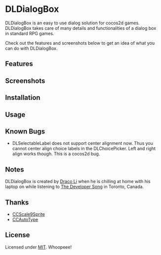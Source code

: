 # DLDialogBox

DLDialogBox is an easy to use dialog solution for cocos2d games. DLDialogBox takes care of many details and functionalities of a dialog box in standard RPG games. 

Check out the features and screenshots below to get an idea of what you can do with DLDialogBox.

## Features

## Screenshots

## Installation

## Usage

## Known Bugs
- DLSelectableLabel does not support center alignment now. Thus you cannot center align choice labels in the DLChoicePicker. Left and right align works though. This is a cocos2d bug.

## Notes
DLDialogBox is created by [Draco Li](http://www.dracoli.com) when he is chilling at home with his laptop on while listening to [The Developer Song](http://www.youtube.com/watch?v=TROd29XFHY0) in Toronto, Canada.

## Thanks
- [CCScale9Sprite](https://github.com/YannickL/CCControlExtension/tree/master/CCControlExtension/CCControl/Utils)
- [CCAutoType](https://github.com/sceresia/CCAutoType)

## License
Licensed under [MIT](http://www.opensource.org/licenses/mit-license.php). Whoopeee!
